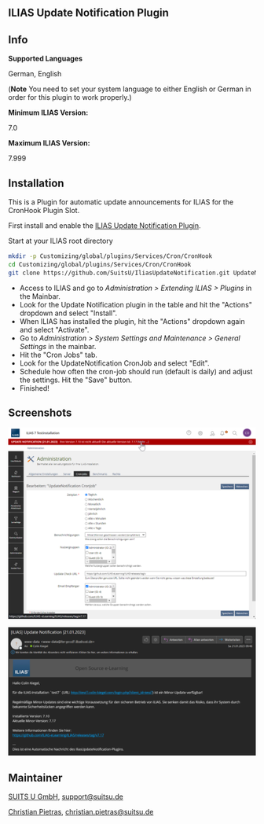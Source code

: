 ILIAS Update Notification Plugin
-------------------
## Info
**Supported Languages**

German, English

(**Note** You need to set your system language to either English or German in order for this plugin to work properly.)

**Minimum ILIAS Version:**

7.0

**Maximum ILIAS Version:**

7.999

## Installation
This is a Plugin for automatic update announcements for ILIAS for the CronHook Plugin Slot.

First install and enable the [ILIAS Update Notification Plugin](https://github.com/SuitsU/IliasUpdateNotification).

Start at your ILIAS root directory
```bash
mkdir -p Customizing/global/plugins/Services/Cron/CronHook
cd Customizing/global/plugins/Services/Cron/CronHook
git clone https://github.com/SuitsU/IliasUpdateNotification.git UpdateNotification
```
- Access to ILIAS and go to *Administration > Extending ILIAS > Plugins* in the Mainbar.
- Look for the Update Notification plugin in the table and hit the "Actions" dropdown and select "Install".
- When ILIAS has installed the plugin, hit the "Actions" dropdown again and select "Activate".
- Go to *Administration > System Settings and Maintenance > General Settings* in the mainbar.
- Hit the "Cron Jobs" tab.
- Look for the UpdateNotification CronJob and select "Edit".
- Schedule how often the cron-job should run (default is daily) and adjust the settings. Hit the "Save" button.
- Finished!

## Screenshots

![Notification and Settings](screenshots/updatenotification1.png)

![Email](screenshots/updatenotification2.png)

## Maintainer
[SUITS U GmbH](https://github.com/SuitsU), [support@suitsu.de](mailto:support@suitsu.de)

[Christian Pietras](https://github.com/chrisIlias1993), [christian.pietras@suitsu.de](mailto:christian.pietras@suitsu.de)